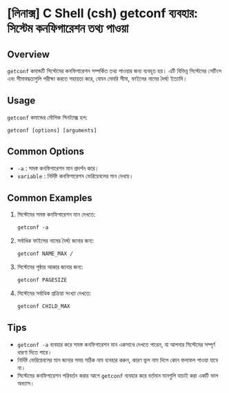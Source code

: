 # [লিনাক্স] C Shell (csh) getconf ব্যবহার: সিস্টেম কনফিগারেশন তথ্য পাওয়া

## Overview
`getconf` কমান্ডটি সিস্টেমের কনফিগারেশন সম্পর্কিত তথ্য পাওয়ার জন্য ব্যবহৃত হয়। এটি বিভিন্ন সিস্টেমের সেটিংস এবং সীমাবদ্ধতাগুলি পরীক্ষা করতে সহায়তা করে, যেমন মেমরি সীমা, ফাইলের নামের দৈর্ঘ্য ইত্যাদি।

## Usage
`getconf` কমান্ডের মৌলিক সিনট্যাক্স হল:

```
getconf [options] [arguments]
```

## Common Options
- `-a` : সমস্ত কনফিগারেশন মান প্রদর্শন করে।
- `variable` : নির্দিষ্ট কনফিগারেশন ভেরিয়েবলের মান দেখায়।

## Common Examples
1. সিস্টেমের সমস্ত কনফিগারেশন মান দেখতে:
   ```csh
   getconf -a
   ```

2. সর্বাধিক ফাইলের নামের দৈর্ঘ্য জানার জন্য:
   ```csh
   getconf NAME_MAX /
   ```

3. সিস্টেমের পৃষ্ঠার আকার জানার জন্য:
   ```csh
   getconf PAGESIZE
   ```

4. সিস্টেমের সর্বাধিক প্রক্রিয়া সংখ্যা দেখতে:
   ```csh
   getconf CHILD_MAX
   ```

## Tips
- `getconf -a` ব্যবহার করে সমস্ত কনফিগারেশন মান একসাথে দেখতে পারেন, যা আপনার সিস্টেমের সম্পূর্ণ ধারণা দিতে পারে।
- নির্দিষ্ট ভেরিয়েবলের মান জানার সময় সঠিক নাম ব্যবহার করুন, কারণ ভুল নাম দিলে কোন ফলাফল পাওয়া যাবে না।
- সিস্টেমের কনফিগারেশন পরিবর্তন করার আগে `getconf` ব্যবহার করে বর্তমান মানগুলি যাচাই করা একটি ভাল অভ্যাস।